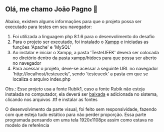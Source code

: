 ## Olá, me chamo João Pagno 👋 
Abaixo, existem algums informações para que o projeto possa ser executado para testes em seu navegador:

1. Foi utilizada a linguagem php 8.1.6 para o desenvolimento do desafio  
2. Para o projeto ser executado, foi instalado o [Xampp](https://downloadsapachefriends.global.ssl.fastly.net/8.1.6/xampp-windows-x64-8.1.6-0-VS16-installer.exe?from_af=true) e iniciadas as funções 'Apache' e 'MySQL'  
3. Ao instalar e iniciar o Xampp, a pasta 'TesteUEEK' deverá ser colocada no diretório dentro da pasta xampp/htdocs para que possa ser aberto no navegador  
4. Para acessar o projeto, deve-se acessar a seguinte URL no navegador 'http://localhost/testeueek/', sendo 'testeueek' a pasta em que se localiza o arquivo index.php  
  
Obs.: Esse projeto usa a fonte Rubik1, caso a fonte Rubik não esteja instalada no computador, ela deverá ser [baixada](https://fonts.google.com/specimen/Rubik?query=rubik) e adicionada no sistema, clicando nos arquivos .ttf e instalar as fontes  

O desenvolvimento da parte visual, foi feito sem responsividade, fazendo com que esteja tudo estático para não perder proporção. Essa parte programada pensando em uma tela 1920x1108px assim como estava no modelo de referência  
